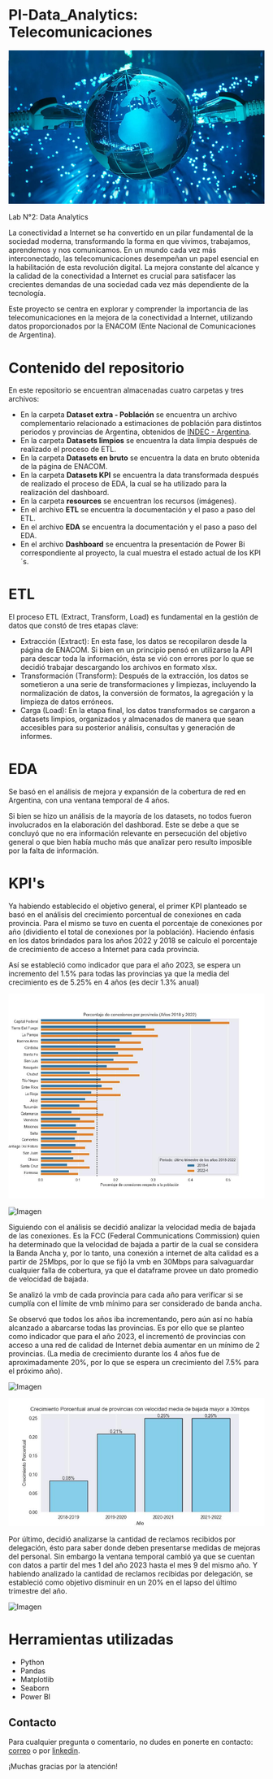 # PI-Data_Analytics: Telecomunicaciones
![Imagen](https://github.com/AleGS2108/PI-Data_Analytics/blob/main/resources/caratula.jpg)

Lab N°2: Data Analytics

La conectividad a Internet se ha convertido en un pilar fundamental de la sociedad moderna, transformando la forma en que vivimos, trabajamos, aprendemos y nos comunicamos. En un mundo cada vez más interconectado, las telecomunicaciones desempeñan un papel esencial en la habilitación de esta revolución digital. La mejora constante del alcance y la calidad de la conectividad a Internet es crucial para satisfacer las crecientes demandas de una sociedad cada vez más dependiente de la tecnología.

Este proyecto se centra en explorar y comprender la importancia de las telecomunicaciones en la mejora de la conectividad a Internet, utilizando datos proporcionados por la ENACOM (Ente Nacional de Comunicaciones de Argentina).

# Contenido del repositorio
En este repositorio se encuentran almacenadas cuatro carpetas y tres archivos:
* En la carpeta **Dataset extra - Población** se encuentra un archivo complementario relacionado a estimaciones de población para distintos periodos y provincias de Argentina, obtenidos de [INDEC - Argentina](https://www.indec.gob.ar/indec/web/Nivel4-Tema-2-24-85).
* En la carpeta **Datasets limpios** se encuentra la data limpia después de realizado el proceso de ETL.
* En la carpeta **Datasets en bruto** se encuentra la data en bruto obtenida de la página de ENACOM.
* En la carpeta **Datasets KPI** se encuentra la data transformada después de realizado el proceso de EDA, la cual se ha utilizado para la realización del dashboard.
* En la carpeta **resources** se encuentran los recursos (imágenes).
* En el archivo **ETL** se encuentra la documentación y el paso a paso del ETL.
* En el archivo **EDA** se encuentra la documentación y el paso a paso del EDA.
* En el archivo **Dashboard** se encuentra la presentación de Power Bi correspondiente al proyecto, la cual muestra el estado actual de los KPI´s.

# ETL
El proceso ETL (Extract, Transform, Load) es fundamental en la gestión de datos que constó de tres etapas clave:
* Extracción (Extract): En esta fase, los datos se recopilaron desde la página de ENACOM. Si bien en un principio pensó en utilizarse la API para descar toda la información, ésta se vió con errores por lo que se decidió trabajar descargando los archivos en formato xlsx.
* Transformación (Transform): Después de la extracción, los datos se sometieron a una serie de transformaciones y limpiezas, incluyendo la normalización de datos, la conversión de formatos, la agregación y la limpieza de datos erróneos.
* Carga (Load): En la etapa final, los datos transformados se cargaron a datasets limpios, organizados y almacenados de manera que sean accesibles para su posterior análisis, consultas y generación de informes.

# EDA
Se basó en el análisis de mejora y expansión de la cobertura de red en Argentina, con una ventana temporal de 4 años.

Si bien se hizo un análisis de la mayoría de los datasets, no todos fueron involucrados en la elaboración del dashborad. Este se debe a que se concluyó que no era información relevante en persecución del objetivo general o que bien había mucho más que analizar pero resulto imposible por la falta de información.

# KPI's
Ya habiendo establecido el objetivo general, el primer KPI planteado se basó en el análisis del crecimiento porcentual de conexiones en cada provincia. Para el mismo se tuvo en cuenta el porcentaje de conexiones por año (dividiento el total de conexiones por la población). Haciendo énfasis en los datos brindados para los años 2022 y 2018 se calculo el porcentaje de crecimiento de acceso a Internet para cada provincia.

Así se estableció como indicador que para el año 2023, se espera un incremento del 1.5% para todas las provincias ya que la media del crecimiento es de 5.25% en 4 años (es decir 1.3% anual)

![Imagen](https://github.com/AleGS2108/PI-Data_Analytics/blob/main/resources/porcentaje_conexiones_menores_1%2C5.jpg)

![Imagen](https://github.com/AleGS2108/PI-Data_Analytics/blob/main/resources/crecimeinto_porcentual_4_años.jpg)

Siguiendo con el análisis se decidió analizar la velocidad media de bajada de las conexiones. Es la FCC (Federal Communications Commission) quien ha determinado que la velocidad de bajada a partir de la cual se considera la Banda Ancha y, por lo tanto, una conexión a internet de alta calidad es a partir de 25Mbps, por lo que se fijó la vmb en 30Mbps para salvaguardar cualquier falla de cobertura, ya que el dataframe provee un dato promedio de velocidad de bajada.

Se analizó la vmb de cada provincia para cada año para verificar si se cumplía con el límite de vmb mínimo para ser considerado de banda ancha.

Se observó que todos los años iba incrementando, pero aún así no había alcanzado a abarcarse todas las provincias. Es por ello que se planteo como indicador que para el año 2023, el incrementó de provincias con acceso a una red de calidad de Internet debía aumentar en un mínimo de 2 provincias. (La media de crecimiento durante los 4 años fue de aproximadamente 20%, por lo que se espera un crecimiento del 7.5% para el próximo año).

![Imagen](https://github.com/AleGS2108/PI-Data_Analytics/blob/main/resources/distribución_vmb_anual.jpg)

![Imagen](https://github.com/AleGS2108/PI-Data_Analytics/blob/main/resources/crecimiento_porcentual_provincias_mayor_30mbps.jpg)

Por último, decidió analizarse la cantidad de reclamos recibidos por delegación, ésto para saber donde deben presentarse medidas de mejoras del personal. Sin embargo la ventana temporal cambió ya que se cuentan con datos a partir del mes 1 del año 2023 hasta el mes 9 del mismo año. Y habiendo analizado la cantidad de reclamos recibidas por delegación, se estableció como objetivo disminuir en un 20% en el lapso del último trimestre del año.

![Imagen](https://github.com/AleGS2108/PI-Data_Analytics/blob/main/resources/cantidad_reclamos_delegación.jpg)

#  Herramientas utilizadas
* Python
* Pandas
* Matplotlib
* Seaborn
* Power BI

## Contacto

Para cualquier pregunta o comentario, no dudes en ponerte en contacto: [correo](mailto:mags.noa21@gmail.com) 
o por [linkedin](https://www.linkedin.com/in/m-alejandro-garcia-soto-a35680212/).

¡Muchas gracias por la atención!
